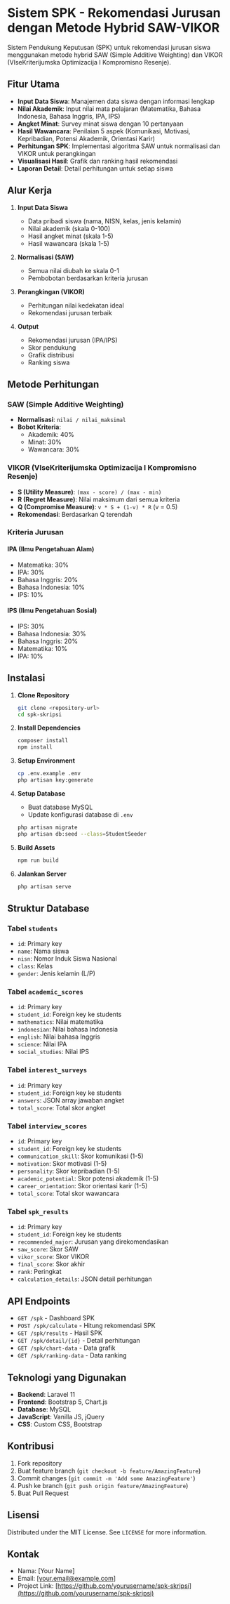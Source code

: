 # Sistem SPK - Rekomendasi Jurusan dengan Metode Hybrid SAW-VIKOR

Sistem Pendukung Keputusan (SPK) untuk rekomendasi jurusan siswa menggunakan metode hybrid SAW (Simple Additive Weighting) dan VIKOR (VlseKriterijumska Optimizacija I Kompromisno Resenje).

## Fitur Utama

- **Input Data Siswa**: Manajemen data siswa dengan informasi lengkap
- **Nilai Akademik**: Input nilai mata pelajaran (Matematika, Bahasa Indonesia, Bahasa Inggris, IPA, IPS)
- **Angket Minat**: Survey minat siswa dengan 10 pertanyaan
- **Hasil Wawancara**: Penilaian 5 aspek (Komunikasi, Motivasi, Kepribadian, Potensi Akademik, Orientasi Karir)
- **Perhitungan SPK**: Implementasi algoritma SAW untuk normalisasi dan VIKOR untuk perangkingan
- **Visualisasi Hasil**: Grafik dan ranking hasil rekomendasi
- **Laporan Detail**: Detail perhitungan untuk setiap siswa

## Alur Kerja

1. **Input Data Siswa**
   - Data pribadi siswa (nama, NISN, kelas, jenis kelamin)
   - Nilai akademik (skala 0-100)
   - Hasil angket minat (skala 1-5)
   - Hasil wawancara (skala 1-5)

2. **Normalisasi (SAW)**
   - Semua nilai diubah ke skala 0-1
   - Pembobotan berdasarkan kriteria jurusan

3. **Perangkingan (VIKOR)**
   - Perhitungan nilai kedekatan ideal
   - Rekomendasi jurusan terbaik

4. **Output**
   - Rekomendasi jurusan (IPA/IPS)
   - Skor pendukung
   - Grafik distribusi
   - Ranking siswa

## Metode Perhitungan

### SAW (Simple Additive Weighting)
- **Normalisasi**: `nilai / nilai_maksimal`
- **Bobot Kriteria**:
  - Akademik: 40%
  - Minat: 30%
  - Wawancara: 30%

### VIKOR (VlseKriterijumska Optimizacija I Kompromisno Resenje)
- **S (Utility Measure)**: `(max - score) / (max - min)`
- **R (Regret Measure)**: Nilai maksimum dari semua kriteria
- **Q (Compromise Measure)**: `v * S + (1-v) * R` (v = 0.5)
- **Rekomendasi**: Berdasarkan Q terendah

### Kriteria Jurusan

#### IPA (Ilmu Pengetahuan Alam)
- Matematika: 30%
- IPA: 30%
- Bahasa Inggris: 20%
- Bahasa Indonesia: 10%
- IPS: 10%

#### IPS (Ilmu Pengetahuan Sosial)
- IPS: 30%
- Bahasa Indonesia: 30%
- Bahasa Inggris: 20%
- Matematika: 10%
- IPA: 10%

## Instalasi

1. **Clone Repository**
   ```bash
   git clone <repository-url>
   cd spk-skripsi
   ```

2. **Install Dependencies**
   ```bash
   composer install
   npm install
   ```

3. **Setup Environment**
   ```bash
   cp .env.example .env
   php artisan key:generate
   ```

4. **Setup Database**
   - Buat database MySQL
   - Update konfigurasi database di `.env`
   ```bash
   php artisan migrate
   php artisan db:seed --class=StudentSeeder
   ```

5. **Build Assets**
   ```bash
   npm run build
   ```

6. **Jalankan Server**
   ```bash
   php artisan serve
   ```

## Struktur Database

### Tabel `students`
- `id`: Primary key
- `name`: Nama siswa
- `nisn`: Nomor Induk Siswa Nasional
- `class`: Kelas
- `gender`: Jenis kelamin (L/P)

### Tabel `academic_scores`
- `id`: Primary key
- `student_id`: Foreign key ke students
- `mathematics`: Nilai matematika
- `indonesian`: Nilai bahasa Indonesia
- `english`: Nilai bahasa Inggris
- `science`: Nilai IPA
- `social_studies`: Nilai IPS

### Tabel `interest_surveys`
- `id`: Primary key
- `student_id`: Foreign key ke students
- `answers`: JSON array jawaban angket
- `total_score`: Total skor angket

### Tabel `interview_scores`
- `id`: Primary key
- `student_id`: Foreign key ke students
- `communication_skill`: Skor komunikasi (1-5)
- `motivation`: Skor motivasi (1-5)
- `personality`: Skor kepribadian (1-5)
- `academic_potential`: Skor potensi akademik (1-5)
- `career_orientation`: Skor orientasi karir (1-5)
- `total_score`: Total skor wawancara

### Tabel `spk_results`
- `id`: Primary key
- `student_id`: Foreign key ke students
- `recommended_major`: Jurusan yang direkomendasikan
- `saw_score`: Skor SAW
- `vikor_score`: Skor VIKOR
- `final_score`: Skor akhir
- `rank`: Peringkat
- `calculation_details`: JSON detail perhitungan

## API Endpoints

- `GET /spk` - Dashboard SPK
- `POST /spk/calculate` - Hitung rekomendasi SPK
- `GET /spk/results` - Hasil SPK
- `GET /spk/detail/{id}` - Detail perhitungan
- `GET /spk/chart-data` - Data grafik
- `GET /spk/ranking-data` - Data ranking

## Teknologi yang Digunakan

- **Backend**: Laravel 11
- **Frontend**: Bootstrap 5, Chart.js
- **Database**: MySQL
- **JavaScript**: Vanilla JS, jQuery
- **CSS**: Custom CSS, Bootstrap

## Kontribusi

1. Fork repository
2. Buat feature branch (`git checkout -b feature/AmazingFeature`)
3. Commit changes (`git commit -m 'Add some AmazingFeature'`)
4. Push ke branch (`git push origin feature/AmazingFeature`)
5. Buat Pull Request

## Lisensi

Distributed under the MIT License. See `LICENSE` for more information.

## Kontak

- Nama: [Your Name]
- Email: [your.email@example.com]
- Project Link: [https://github.com/yourusername/spk-skripsi](https://github.com/yourusername/spk-skripsi)